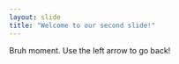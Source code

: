 ```yaml
---
layout: slide
title: "Welcome to our second slide!"
---
```

Bruh moment.
Use the left arrow to go back!

